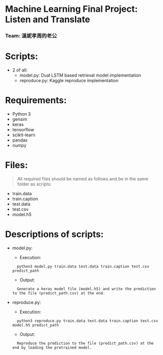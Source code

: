 # Machine Learning Final Project: Listen and Translate  
### Team: 溫妮孝周的老公  
  
# Scripts:  
- 2 of all:  
  - model.py: Dual LSTM based retrieval model implementation  
  - reproduce.py: Kaggle reproduce implementation  
  
# Requirements:  
- Python 3  
- gensim  
- keras  
- tensorflow  
- scikit-learn  
- pandas  
- numpy  
  
# Files:  
> All required files should be named as follows and be in the same folder as scripts:  
- train.data  
- train.caption  
- test.data  
- test.csv  
- model.h5  
  
# Descriptions of scripts:  
- model.py:  
  - Execution:  
  ```
    python3 model.py train.data test.data train.caption test.csv predict_path  
  ```
  - Output:  
  ```
    Generate a keras model file (model.h5) and write the prediction to the file (predict_path.csv) at the end.  
  ```
	  
- reproduce.py:  
  - Execution:  
  ```
    python3 reproduce.py train.data test.data train.caption test.csv model.h5 predict_path  
  ```
  - Output:  
  ```
    Reproduce the prediction to the file (predict_path.csv) at the end by loading the pretrained model.  
  ```
  
